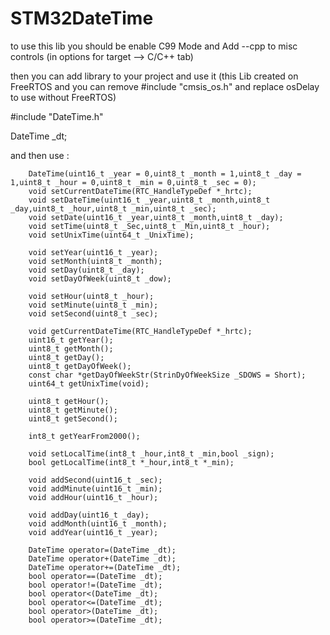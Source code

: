 # STM32DateTime

to use this lib you should be enable C99 Mode and Add --cpp to misc controls (in options for target --> C/C++ tab)

then you can add library to your project and use it (this Lib created on FreeRTOS and you can remove #include "cmsis_os.h" and replace osDelay to use without FreeRTOS)

#include "DateTime.h"

DateTime _dt;


and then use :

		DateTime(uint16_t _year = 0,uint8_t _month = 1,uint8_t _day = 1,uint8_t _hour = 0,uint8_t _min = 0,uint8_t _sec = 0);
		void setCurrentDateTime(RTC_HandleTypeDef *_hrtc);
		void setDateTime(uint16_t _year,uint8_t _month,uint8_t _day,uint8_t _hour,uint8_t _min,uint8_t _sec);
		void setDate(uint16_t _year,uint8_t _month,uint8_t _day);
		void setTime(uint8_t _Sec,uint8_t _Min,uint8_t _hour);
		void setUnixTime(uint64_t _UnixTime);
	
		void setYear(uint16_t _year);
		void setMonth(uint8_t _month);
		void setDay(uint8_t _day);
		void setDayOfWeek(uint8_t _dow);
	
		void setHour(uint8_t _hour);
		void setMinute(uint8_t _min);
		void setSecond(uint8_t _sec);
	
		void getCurrentDateTime(RTC_HandleTypeDef *_hrtc);
		uint16_t getYear();
		uint8_t getMonth();
		uint8_t getDay();
		uint8_t getDayOfWeek();
		const char *getDayOfWeekStr(StrinDyOfWeekSize _SDOWS = Short);
		uint64_t getUnixTime(void);
	
		uint8_t getHour();
		uint8_t getMinute();
		uint8_t getSecond();
	
		int8_t getYearFrom2000();
		
		void setLocalTime(int8_t _hour,int8_t _min,bool _sign);
		bool getLocalTime(int8_t *_hour,int8_t *_min);

		void addSecond(uint16_t _sec);
		void addMinute(uint16_t _min);
		void addHour(uint16_t _hour);

		void addDay(uint16_t _day);
		void addMonth(uint16_t _month);
		void addYear(uint16_t _year);
		
		DateTime operator=(DateTime _dt);
		DateTime operator+(DateTime _dt);
		DateTime operator+=(DateTime _dt);
		bool operator==(DateTime _dt);
		bool operator!=(DateTime _dt);
		bool operator<(DateTime _dt);
		bool operator<=(DateTime _dt);
		bool operator>(DateTime _dt);
		bool operator>=(DateTime _dt);
